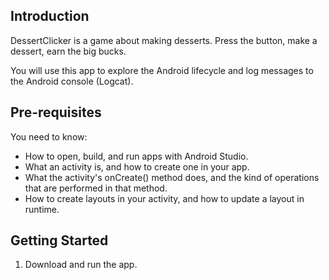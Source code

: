 Introduction
------------

DessertClicker is a game about making desserts. Press the button, make a dessert,
earn the big bucks.

You will use this app to explore the Android lifecycle and log messages to
the Android console (Logcat).

Pre-requisites
--------------

You need to know:
- How to open, build, and run apps with Android Studio.
- What an activity is, and how to create one in your app.
- What the activity's onCreate() method does, and the kind of operations
  that are performed in that method.
- How to create layouts in your activity, and how to update a layout in runtime.


Getting Started
---------------

1. Download and run the app.
